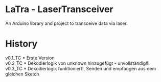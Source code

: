 # LaTra - LaserTransceiver
An Arduino library and project to transceive data via laser.


# History

v0.1_TC * Erste Version\
v0.2_TC * Dekodierlogik von unknown hinzugefügt - unvollständig!!!\
v0.3_TC * Dekodierlogik funktioniert!, Senden und empfangen aus dem gleichen Sketch
